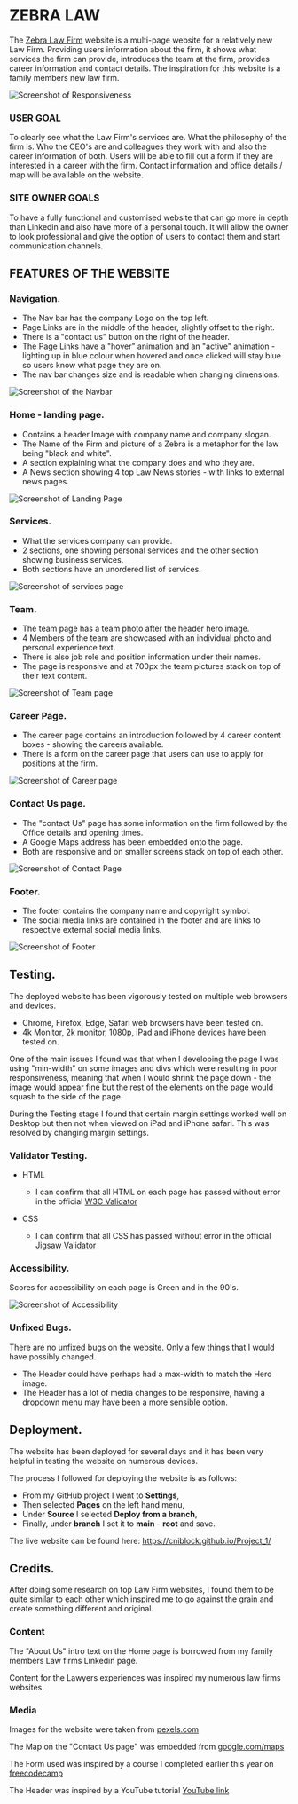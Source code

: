 # ZEBRA LAW   

The [Zebra Law Firm](https://cniblock.github.io/Project_1/index.html) website is a multi-page website for a relatively new Law Firm.
Providing users information about the firm, it shows what services the firm can provide, introduces the team at the firm, provides career information and contact details.
The inspiration for this website is a family members new law firm.

![Screenshot of Responsiveness](readme-images/responsive.jpg)

### USER GOAL
To clearly see what the Law Firm's services are.
What the philosophy of the firm is.
Who the CEO's are and colleagues they work with and also the career information of both.
Users will be able to fill out a form if they are interested in a career with the firm.
Contact information and office details / map will be available on the website.

### SITE OWNER GOALS
To have a fully functional and customised website that can go more in depth than Linkedin and also have more of a personal touch.
It will allow the owner to look professional and give the option of users to contact them and start communication channels.

## FEATURES OF THE WEBSITE

### Navigation.

* The Nav bar has the company Logo on the top left.
* Page Links are in the middle of the header, slightly offset to the right.
* There is a "contact us" button on the right of the header.
* The Page Links have a "hover" animation and an "active" animation - lighting up in blue colour when hovered and once clicked will stay blue so users know what page they are on.
* The nav bar changes size and is readable when changing dimensions.

![Screenshot of the Navbar](readme-images/navabr.jpg)

### Home - landing page.

* Contains a header Image with company name and company slogan.
* The Name of the Firm and picture of a Zebra is a metaphor for the law being "black and white".
* A section explaining what the company does and who they are.
* A News section showing 4 top Law News stories - with links to external news pages.

![Screenshot of Landing Page](readme-images/landingpage.jpg)

### Services. 

* What the services company can provide.
* 2 sections, one showing personal services and the other section showing business services.
* Both sections have an unordered list of services. 

![Screenshot of services page](readme-images/services-readme.jpg)

### Team.

* The team page has a team photo after the header hero image.
* 4 Members of the team are showcased with an individual photo and personal experience text.
* There is also job role and position information under their names.
* The page is responsive and at 700px the team pictures stack on top of their text content.

![Screenshot of Team page](readme-images/team-readme.jpg)

### Career Page. 

* The career page contains an introduction followed by 4 career content boxes - showing the careers available.
* There is a form on the career page that users can use to apply for positions at the firm.

![Screenshot of Career page](readme-images/career-readme.jpg)

### Contact Us page.

* The "contact Us" page has some information on the firm followed by the Office details and opening times.
* A Google Maps address has been embedded onto the page.
* Both are responsive and on smaller screens stack on top of each other.

![Screenshot of Contact Page](readme-images/contact-readme.jpg)

### Footer.

* The footer contains the company name and copyright symbol.
* The social media links are contained in the footer and are links to respective external social media links.

![Screenshot of Footer](readme-images/footer-readme.jpg)

## Testing.

The deployed website has been vigorously tested on multiple web browsers and devices.

* Chrome, Firefox, Edge, Safari web browsers have been tested on.
* 4k Monitor, 2k monitor, 1080p, iPad and iPhone devices have been tested on.

One of the main issues I found was that when I developing the page I was using "min-width" on some images and divs which were resulting in poor responsiveness, meaning that when I would shrink the page down - the image would appear fine but the rest of the elements on the page would squash to the side of the page.

During the Testing stage I found that certain margin settings worked well on Desktop but then not when viewed on iPad and iPhone safari. This was resolved by changing margin settings.

### Validator Testing.

* HTML
  *  I can confirm that all HTML on each page has passed without error in the official [W3C Validator](https://validator.w3.org/#validate_by_input)

* CSS
  *  I can confirm that all CSS has passed without error in the official [Jigsaw Validator](https://jigsaw.w3.org/css-validator/#validate_by_input)

### Accessibility. 

Scores for accessibility on each page is Green and in the 90's.

![Screenshot of Accessibility](readme-images/lighthouse-readme.jpg)

### Unfixed Bugs.

There are no unfixed bugs on the website. 
Only a few things that I would have possibly changed.

* The Header could have perhaps had a max-width to match the Hero image.
* The Header has a lot of media changes to be responsive, having a dropdown menu may have been a more sensible option.

## Deployment.

The website has been deployed for several days and it has been very helpful in testing the website on numerous devices.

The process I followed for deploying the website is as follows:

* From my GitHub project I went to **Settings**,
* Then selected **Pages** on the left hand menu,
* Under **Source** I selected **Deploy from a branch**,
* Finally, under **branch** I set it to **main** - **root** and save.

The live website can be found here: <https://cniblock.github.io/Project_1/>

## Credits.

After doing some research on top Law Firm websites, I found them to be quite similar to each other which inspired me to go against the grain and create something different and original.

### Content

The "About Us" intro text on the Home page is borrowed from my family members Law firms Linkedin page.

Content for the Lawyers experiences was inspired my numerous law firms websites.

### Media

Images for the website were taken from [pexels.com](https://www.pexels.com/)

The Map on the "Contact Us page" was embedded from [google.com/maps](https://www.google.com/maps)

The Form used was inspired by a course I completed earlier this year on [freecodecamp](https://www.freecodecamp.org/)

The Header was inspired by a YouTube tutorial [YouTube link](https://youtu.be/PwWHL3RyQgk?si=2ZGA53n5SSJEHl-q)

